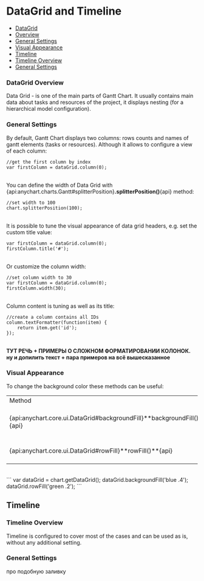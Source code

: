# DataGrid and Timeline

* [DataGrid](#dtoverview)
 * [Overview](#dtoverview)
 * [General Settings](#dtgeneral)
 * [Visual Appearance](#visual)
* [Timeline](#tloverview)
 * [Timeline Overview](#tloverview)
 * [General Settings](#tlgeneral)

### DataGrid Overview

Data Grid - is one of the main parts of Gantt Chart. It usually contains main data about tasks and resources of the project, it displays nesting (for a hierarchical model configuration).

### General Settings

By default, Gantt Chart displays two columns: rows counts and names of gantt elements (tasks or resources). Although it allows to configure a view of each column:

 ```
 //get the first column by index
 var firstColumn = dataGrid.column(0);
 ```

<br>You can define the width of Data Grid with {api:anychart.charts.Gantt#splitterPosition}**.splitterPosition()**{api} method:

```
//set width to 100
chart.splitterPosition(100);
```

<br>It is possible to tune the visual appearance of data grid headers, e.g. set the custom title value:

```
var firstColumn = dataGrid.column(0);
firstColumn.title('#');
```

<br>Or customize the column width:

```
//set column width to 30
var firstColumn = dataGrid.column(0);
firstColumn.width(30);
```

<br>Column content is tuning as well as its title:

```
//create a column contains all IDs
column.textFormatter(function(item) {
    return item.get('id');
});
```
<br>
<b>ТУТ РЕЧЬ + ПРИМЕРЫ О СЛОЖНОМ ФОРМАТИРОВАНИИ КОЛОНОК. ну и допилить текст + пара примеров на всё вышесказанное</b>

### Visual Appearance

To change the background color these methods can be useful:

<table>
<tbody>
<tr>
<td>Method</td>
<td>Description</td>
</tr>
<tr>
<td>{api:anychart.core.ui.DataGrid#backgroundFill}**backgroundFill()**{api}</td>
<td>Allows to set background fill.</td>
</tr>
<tr>
<td>{api:anychart.core.ui.DataGrid#rowFill}**rowFill()**{api}</td>
<td>Used to collapse all tasks.</td>
</tr>
</tbody>
</table>

<br>
```
var dataGrid = chart.getDataGrid();
dataGrid.backgroundFill('blue .4');
dataGrid.rowFill('green .2');
```

## Timeline

### Timeline Overview

Timeline is configured to cover most of the cases and can be used as is, without any additional setting.

### General Settings

про подобную заливку